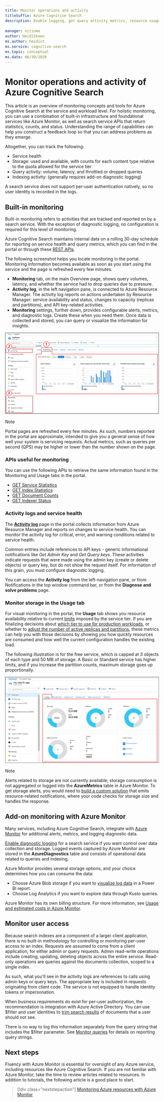 ```yaml
---
title: Monitor operations and activity
titleSuffix: Azure Cognitive Search
description: Enable logging, get query activity metrics, resource usage, and other system data from an Azure Cognitive Search service.

manager: nitinme
author: HeidiSteen
ms.author: heidist
ms.service: cognitive-search
ms.topic: conceptual
ms.date: 06/30/2020
---
```


# Monitor operations and activity of Azure Cognitive Search

This article is an overview of monitoring concepts and tools for Azure Cognitive Search at the service and workload level. For holistic monitoring, you can use a combination of built-in infrastructure and foundational services like Azure Monitor, as well as search service APIs that return statistics, counts, and status. Understanding the range of capabilities can help you construct a feedback loop so that you can address problems as they emerge.

Altogether, you can track the following:

* Service health
* Storage: used and available, with counts for each content type relative to the quota allowed for the service tier
* Query activity: volume, latency, and throttled or dropped queries
* Indexing activity: (generally requires add-on diagnostic logging)

A search service does not support per-user authentication natively, so no user identity is recorded in the logs.

## Built-in monitoring

Built-in monitoring refers to activities that are tracked and reported on by a search service. With the exception of diagnostic logging, no configuration is required for this level of monitoring.

Azure Cognitive Search maintains internal data on a rolling 30-day schedule for reporting on service health and query metrics, which you can find in the portal or through these [REST APIs](#monitoring-apis).

The following screenshot helps you locate monitoring in the portal. Monitoring information becomes available as soon as you start using the service and the page is refreshed every few minutes.

* **Monitoring** tab, on the main Overview page, shows query volumes, latency, and whether the service had to drop queries due to pressure.
* **Activity log**, in the left navigation pane, is connected to Azure Resource Manager. The activity log reports on actions undertaken by Resource Manager: service availability and status, changes to capacity (replicas and partitions), and API key-related activities.
* **Monitoring** settings, further down, provides configurable alerts, metrics, and diagnostic logs. Create these when you need them. Once data is collected and stored, you can query or visualize the information for insights.

![Azure Monitor integration in a search service](./media/search-monitor-usage/azure-monitor-search.png
 "Azure Monitor integration in a search service")

> [!NOTE]
> Portal pages are refreshed every few minutes. As such, numbers reported in the portal are approximate, intended to give you a general sense of how well your system is servicing requests. Actual metrics, such as queries per second (QPS) may be higher or lower than the number shown on the page.

<a name="monitoring-apis"> </a>

### APIs useful for monitoring

You can use the following APIs to retrieve the same information found in the Monitoring and Usage tabs in the portal.

* [GET Service Statistics](/rest/api/searchservice/get-service-statistics)
* [GET Index Statistics](/rest/api/searchservice/get-index-statistics)
* [GET Document Counts](/rest/api/searchservice/count-documents)
* [GET Indexer Status](/rest/api/searchservice/get-indexer-status)

### Activity logs and service health

The [**Activity log**](https://docs.microsoft.com/azure/azure-monitor/platform/activity-log-view) page in the portal collects information from Azure Resource Manager and reports on changes to service health. You can monitor the activity log for critical, error, and warning conditions related to service health.

Common entries include references to API keys - generic informational notifications like *Get Admin Key* and *Get Query keys*. These activities indicate requests that were made using the admin key (create or delete objects) or query key, but do not show the request itself. For information of this grain, you must configure diagnostic logging.

You can access the **Activity log** from the left-navigation pane, or from Notifications in the top window command bar, or from the **Diagnose and solve problems** page.

### Monitor storage in the Usage tab

For visual monitoring in the portal, the **Usage** tab shows you resource availability relative to current [limits](search-limits-quotas-capacity.md) imposed by the service tier. If you are finalizing decisions about [which tier to use for production workloads](search-sku-tier.md), or whether to [adjust the number of active replicas and partitions](search-capacity-planning.md), these metrics can help you with those decisions by showing you how quickly resources are consumed and how well the current configuration handles the existing load.

The following illustration is for the free service, which is capped at 3 objects of each type and 50 MB of storage. A Basic or Standard service has higher limits, and if you increase the partition counts, maximum storage goes up proportionally.

![Usage status relative to tier limits](./media/search-monitor-usage/usage-tab.png
 "Usage status relative to tier limits")

> [!NOTE]
> Alerts related to storage are not currently available; storage consumption is not aggregated or logged into the **AzureMetrics** table in Azure Monitor. To get storage alerts, you would need to [build a custom solution](../azure-monitor/insights/solutions-creating.md) that emits resource-related notifications, where your code checks for storage size and handles the response.

## Add-on monitoring with Azure Monitor

Many services, including Azure Cognitive Search, integrate with [Azure Monitor](https://docs.microsoft.com/azure/azure-monitor/) for additional alerts, metrics, and logging diagnostic data. 

[Enable diagnostic logging](search-monitor-logs.md) for a search service if you want control over data collection and storage. 
Logged events captured by Azure Monitor are stored in the **AzureDiagnostics** table and consists of operational data related to queries and indexing.

Azure Monitor provides several storage options, and your choice determines how you can consume the data:

* Choose Azure Blob storage if you want to [visualize log data](search-monitor-logs-powerbi.md) in a Power BI report.
* Choose Log Analytics if you want to explore data through Kusto queries.

Azure Monitor has its own billing structure. For more information, see [Usage and estimated costs in Azure Monitor](../azure-monitor/platform/usage-estimated-costs.md).

## Monitor user access

Because search indexes are a component of a larger client application, there is no built-in methodology for controlling or monitoring per-user access to an index. Requests are assumed to come from a client application, for either admin or query requests. Admin read-write operations include creating, updating, deleting objects across the entire service. Read-only operations are queries against the documents collection, scoped to a single index. 

As such, what you'll see in the activity logs are references to calls using admin keys or query keys. The appropriate key is included in requests originating from client code. The service is not equipped to handle identity tokens or impersonation.

When business requirements do exist for per-user authorization, the recommendation is integration with Azure Active Directory. You can use $filter and user identities to [trim search results](search-security-trimming-for-azure-search-with-aad.md) of documents that a user should not see. 

There is no way to log this information separately from the query string that includes the $filter parameter. See [Monitor queries](search-monitor-queries.md) for details on reporting query strings.

## Next steps

Fluency with Azure Monitor is essential for oversight of any Azure service, including resources like Azure Cognitive Search. If you are not familiar with Azure Monitor, take the time to review articles related to resources. In addition to tutorials, the following article is a good place to start.

> [!div class="nextstepaction"]
> [Monitoring Azure resources with Azure Monitor](https://docs.microsoft.com/azure/azure-monitor/insights/monitor-azure-resource)
